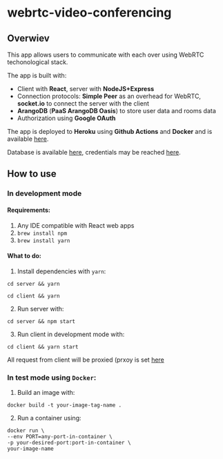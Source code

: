 # webrtc-video-conferencing

## Overwiev

This app allows users to communicate with each over using WebRTC techonological stack.

The app is built with:

- Client with **React**, server with **NodeJS+Express**
- Connection protocols: **Simple Peer** as an overhead for WebRTC, **socket.io** to connect the server with the client
- **ArangoDB** (**PaaS ArangoDB Oasis**) to store user data and rooms data
- Authorization using **Google OAuth**

The app is deployed to **Heroku** using **Github Actions** and **Docker** and is available [here](https://webrtc-video-conferencing.herokuapp.com).

Database is available [here](https://f470bba3add9.arangodb.cloud:8529/_db/_system/_admin/aardvark/index.html), credentials may be reached [here](https://github.com/thinkingabouther/webrtc-video-conferencing/blob/master/server/config.js).

## How to use

### In development mode

#### Requirements:

1. Any IDE compatible with React web apps
2. `brew install npm`
3. `brew install yarn`

#### What to do:

1. Install dependencies with `yarn`:

```
cd server && yarn
```

```
cd client && yarn
```

2. Run server with:

```
cd server && npm start
```

3. Run client in development mode with:

```
cd client && yarn start
```

All request from client will be proxied (prxoy is set [here](https://github.com/thinkingabouther/webrtc-video-conferencing/blob/master/client/package.json)

### In test mode using `Docker`:

1. Build an image with:

```
docker build -t your-image-tag-name .
```

2. Run a container using:

```
docker run \
--env PORT=any-port-in-container \
-p your-desired-port:port-in-container \
your-image-name
```
